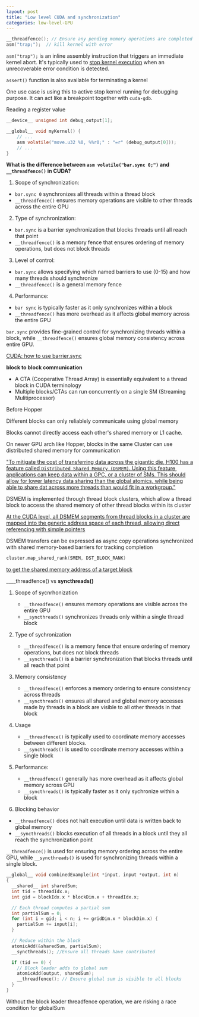 ```yaml
---
layout: post
title: "Low level CUDA and synchronization"
categories: low-level-GPU
---
```

```c
__threadfence(); // Ensure any pending memory operations are completed
asm("trap;");  // kill kernel with error
```

`asm("trap");` is an inline assembly instruction that triggers an immediate kernel abort. It's typically used to [stop kernel execution](https://stackoverflow.com/questions/34989481/how-to-interrupt-or-cancel-a-cuda-kernel-from-host-code) when an unrecoverable error condition is detected.

`assert()` function is also available for terminating a kernel

One use case is using this to active stop kernel running for debugging purpose. It can act like a breakpoint together with `cuda-gdb`.

Reading a register value

```c
__device__ unsigned int debug_output[1];

__global__ void myKernel() {
    // ...
    asm volatile("move.u32 %0, %%r0;" : "=r" (debug_output[0]));
    // ...
}
```

__What is the difference between `asm volatile("bar.sync 0;")` and `__threadfence()` in CUDA?__

1. Scope of synchronization:

  - `bar.sync 0` synchronizes all threads within a thread block
  - `__threadfence()` ensures memory operations are visible to other threads across the entire GPU

2. Type of synchronization:

  - `bar.sync` is a barrier synchronization that blocks threads until all reach that point
  - `__threadfence()` is a memory fence that ensures ordering of memory operations, but does not block threads

3. Level of control:

  - `bar.sync` allows specifying which named barriers to use (0-15) and how many threads should synchronize
  - `__threadfence()` is a general memory fence

4. Performance:

  - `bar sync` is typically faster as it only synchronizes within a block
  - `__threadfence()` has more overhead as it affects global memory across the entire GPU

`bar.sync` provides fine-grained control for synchronizing threads within a block, while `__threadfence()` ensures global memory consistency across entire GPU.

[CUDA: how to use barrier.sync](https://stackoverflow.com/questions/53662484/cuda-how-to-use-barrier-sync)

__block to block communication__

- A CTA (Cooperative Thread Array) is essentially equivalent to a thread block in CUDA terminology
- Multiple blocks/CTAs can run concurrently on a single SM (Streaming Mulitiprocessor)

Before Hopper

Different blocks can only reliablely communicate using global memory

Blocks cannot directly access each other's shared memory or L1 cache.

On newer GPU arch like Hopper, blocks in the same Cluster can use distributed shared memory for communication

["To mitigate the cost of transferring data across the gigantic die, H100 has a feature called `Distributed Shared Memory (DSMEM)`. Using this feature, applications can keep data within a GPC, or a cluster of SMs. This should allow for lower latency data sharing than the global atomics, while being able to share dat across more threads than would fit in a workgroup."](https://chipsandcheese.com/2023/07/02/nvidias-h100-funny-l2-and-tons-of-bandwidth/)

DSMEM is implemented through thread block clusters, which allow a thread block to access the shared memory of other thread blocks within its cluster

[At the CUDA level, all DSMEM segments from thread blocks in a cluster are mapped into the generic address space of each thread, allowing direct referencing with simple pointers](https://developer.nvidia.com/blog/nvidia-hopper-architecture-in-depth/)

DSMEM transfers can be expressed as async copy operations synchronized with shared memory-based barriers for tracking completion

```c
cluster.map_shared_rank(SMEM, DST_BLOCK_RANK)
```

[to get the shared memory address of a target block](https://arxiv.org/abs/2402.13499)

__\__threadfence() vs __syncthreads()__

1. Scope of sycnrhonization
   - `__threadfence()` ensures memory operations are visible across the entire GPU
   - `__syncthreads()` synchronizes threads only within a single thread block
  
2. Type of sychronization

   - `__threadfence()` is a memory fence that ensure ordering of memory operations, but does not block threads
   - `__syncthreads()` is a barrier synchronization that blocks threads until all reach that point
3. Memory consistency
   - `__threadfence()` enforces a memory ordering to ensure consistency across threads
   - `__syncthreads()` ensures all shared and global memory accesses made by threads in a block are visible to all other threads in that block

4. Usage
   - `__threadfence()` is typically used to coordinate memory accesses between different blocks.
   - `__syncthreads()` is used to coordinate memory accesses within a single block
  
5. Performance:
   - `__threadfence()` generally has more overhead as it affects global memory across GPU
   - `__syncthreads()` is typically faster as it only sychronize within a block

6. Blocking behavior
  - `__threadfence()` does not halt execution until data is written back to global memory
  - `__syncthreads()` blocks execution of all threads in a block until they all reach the synchronization point
  
`__threadfence()` is used for ensuring memory ordering across the entire GPU, while `__syncthreads()` is used for synchronizing threads within a single block.


```c
__global__ void combinedExample(int *input, input *output, int n)
{
  __shared__ int sharedSum;
  int tid = threadIdx.x;
  int gid = blockIdx.x * blockDim.x + threadIdx.x;

  // Each thread computes a partial sum
  int partialSum = 0;
  for (int i = gid; i < n; i += gridDim.x * blockDim.x) {
    partialSum += input[i];
  }

  // Reduce within the block
  atomicAdd(&sharedSum, partialSum);
  __syncthreads(); //Ensure all threads have contributed

  if (tid == 0) {
    // Block leader adds to global sum
    atomicAdd(output, sharedSum);
    __threadfence(); // Ensure global sum is visible to all blocks
  }
}
```

Without the block leader threadfence operation, we are risking a race condition for globalSum
